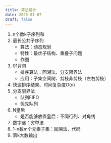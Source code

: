 ```yaml
---
title: 算法设计
date: 2025-01-07
draft: false
---
```

1. n个数k子序列和
2. 最长公共子序列
	- 算法：动态规划
	- 特性：最优子结构、重叠子问题
	- 作图
3. 01背包
	- 排序算法：回溯法、分支限界法
	- 应用：子集空间树、剪枝非剪枝（左右剪枝）
4. 快速排序结果、时间复杂度O(n)
5. 分支限界法
	- 队列FIFO
	- 优先队列
6. N皇后
	- 是否能够放置皇后：不同行列、对角线
7. 数字谜：穷举法
8. 1-n数m个元素子集：回溯法、代码
9. 第k大数输出